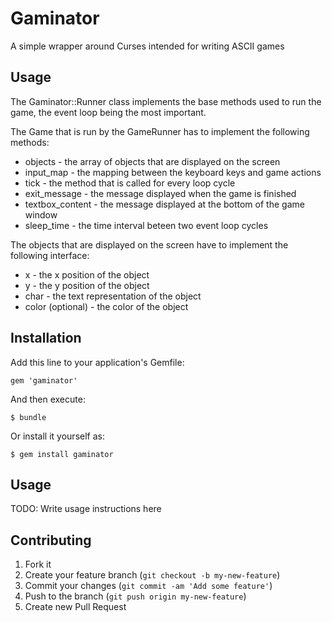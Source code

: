 # Gaminator

A simple wrapper around Curses intended for writing ASCII games

## Usage

The Gaminator::Runner class implements the base methods used to
run the game, the event loop being the most important.

The Game that is run by the GameRunner has to implement the
following methods:

* objects - the array of objects that are displayed on the screen
* input_map - the mapping between the keyboard keys and game actions
* tick - the method that is called for every loop cycle
* exit_message - the message displayed when the game is finished
* textbox_content - the message displayed at the bottom of the game window
* sleep_time - the time interval beteen two event loop cycles

The objects that are displayed on the screen have to implement the following
interface:

* x - the x position of the object
* y - the y position of the object
* char - the text representation of the object
* color (optional) - the color of the object

## Installation

Add this line to your application's Gemfile:

    gem 'gaminator'

And then execute:

    $ bundle

Or install it yourself as:

    $ gem install gaminator

## Usage

TODO: Write usage instructions here

## Contributing

1. Fork it
2. Create your feature branch (`git checkout -b my-new-feature`)
3. Commit your changes (`git commit -am 'Add some feature'`)
4. Push to the branch (`git push origin my-new-feature`)
5. Create new Pull Request
